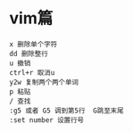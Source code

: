 # vim篇
	x 删除单个字符
	dd 删除整行
	u 撤销
	ctrl+r 取消u
	y2w 复制两个两个单词
	p 粘贴
	/ 查找
	:g5 或者 G5 调到第5行  G跳至末尾
	:set number 设置行号 